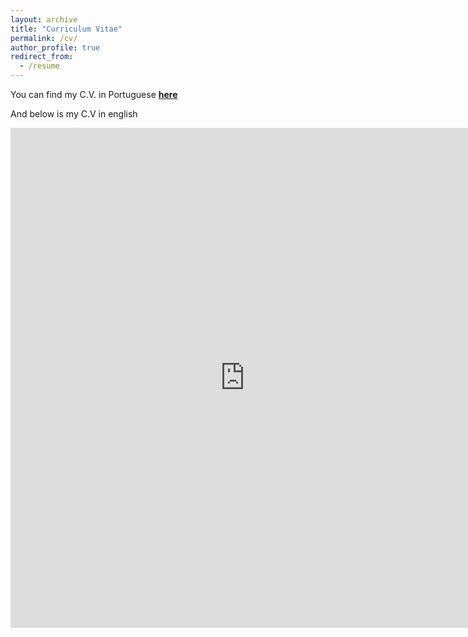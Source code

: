 ```yaml
---
layout: archive
title: "Curriculum Vitae"
permalink: /cv/
author_profile: true
redirect_from:
  - /resume
---
```

You can find my C.V. in Portuguese [**here**](https://nbviewer.jupyter.org/github/manfredinid/manfredinid.github.io/blob/master/files/CVptbr_denisemanfredini.pdf)   

And below is my C.V in english

<iframe src="https://nbviewer.jupyter.org/github/manfredinid/manfredinid.github.io/blob/master/files/CurriculumVitae.pdf" 
style="width:750px; height:800px;" frameborder="0"></iframe>



